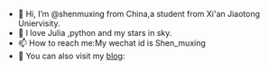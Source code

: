 - 👋 Hi, I’m @shenmuxing from China,a student from Xi'an Jiaotong Uniervisity.
- 💞️ I love Julia ,python and my stars in sky.
- 📫 How to reach me:My wechat id is Shen_muxing 
- 🌱 You can also visit my [blog](https://shenmuxing.github.io):

<!---
shenmuxing/shenmuxing is a ✨ special ✨ repository because its `README.md` (this file) appears on your GitHub profile.
You can click the Preview link to take a look at your changes.
--->
